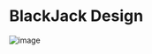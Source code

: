 # BlackJack Design

![image](https://user-images.githubusercontent.com/101140241/222591918-816b7483-46a5-4cb1-b24b-8c09ef745319.png)
